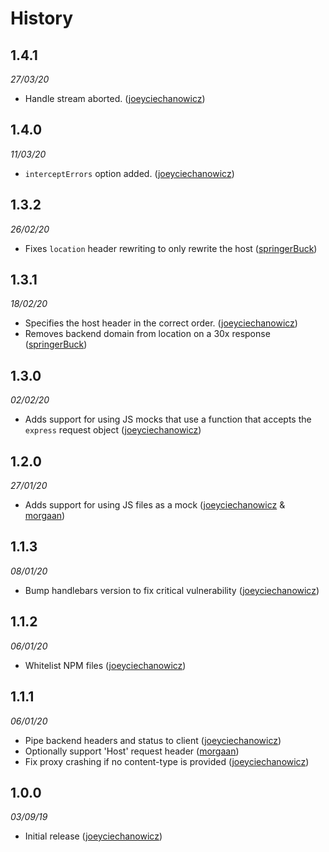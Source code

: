 # History

## 1.4.1
_27/03/20_

- Handle stream aborted. ([joeyciechanowicz](https://github.com/joeyciechanowicz))

## 1.4.0
_11/03/20_

- `interceptErrors` option added. ([joeyciechanowicz](https://github.com/joeyciechanowicz))

## 1.3.2
_26/02/20_

- Fixes `location` header rewriting to only rewrite the host ([springerBuck](https://github.com/springerBuck))

## 1.3.1
_18/02/20_

- Specifies the host header in the correct order. ([joeyciechanowicz](https://github.com/joeyciechanowicz))
- Removes backend domain from location on a 30x response ([springerBuck](https://github.com/springerBuck))

## 1.3.0
_02/02/20_

- Adds support for using JS mocks that use a function that accepts the `express` request object ([joeyciechanowicz](https://github.com/joeyciechanowicz))

## 1.2.0
_27/01/20_

- Adds support for using JS files as a mock ([joeyciechanowicz](https://github.com/joeyciechanowicz) & [morgaan](https://github.com/morgaan))

## 1.1.3
_08/01/20_

- Bump handlebars version to fix critical vulnerability ([joeyciechanowicz](https://github.com/joeyciechanowicz))

## 1.1.2
_06/01/20_

- Whitelist NPM files ([joeyciechanowicz](https://github.com/joeyciechanowicz))

## 1.1.1
_06/01/20_

- Pipe backend headers and status to client ([joeyciechanowicz](https://github.com/joeyciechanowicz))
- Optionally support 'Host' request header ([morgaan](https://github.com/morgaan))
- Fix proxy crashing if no content-type is provided ([joeyciechanowicz](https://github.com/joeyciechanowicz))

## 1.0.0
_03/09/19_

- Initial release ([joeyciechanowicz](https://github.com/joeyciechanowicz))
